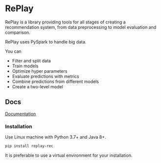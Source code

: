 # RePlay

RePlay is a library providing tools for all stages of creating a recommendation system, from data preprocessing to model evaluation and comparison.

RePlay uses PySpark to handle big data.

You can

- Filter and split data
- Train models
- Optimize hyper parameters
- Evaluate predictions with metrics
- Combine predictions from different models
- Create a two-level model


## Docs

[Documentation](https://sberbank-ai-lab.github.io/RePlay/)


### Installation

Use Linux machine with Python 3.7+ and Java 8+. 

```bash
pip install replay-rec
```

It is preferable to use a virtual environment for your installation.
